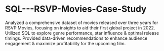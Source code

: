 # SQL---RSVP-Movies-Case-Study
Analyzed a comprehensive dataset of movies released over three years for RSVP Movies, focusing on insights to aid their first global project in 2022. Utilized SQL to explore genre performance, star influence &amp; optimal release timings. Provided data-driven recommendations to enhance audience engagement &amp; maximize profitability for the upcoming film.
